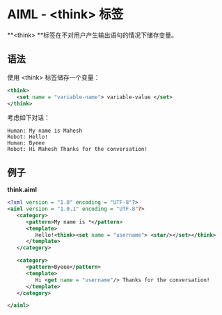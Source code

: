 # AIML - &lt;think&gt; 标签

**&lt;think&gt; **标签在不对用户产生输出语句的情况下储存变量。

## 语法

使用 &lt;think&gt; 标签储存一个变量：

```xml
<think> 
   <set name = "variable-name"> variable-value </set>
</think>
```

考虑如下对话：

```
Human: My name is Mahesh
Robot: Hello!
Human: Byeee
Robot: Hi Mahesh Thanks for the conversation!
```

## 例子

**think.aiml**

```xml
<?xml version = "1.0" encoding = "UTF-8"?>
<aiml version = "1.0.1" encoding = "UTF-8"?>
   <category>
      <pattern>My name is *</pattern>
      <template>
         Hello!<think><set name = "username"> <star/></set></think>
      </template>  
   </category>  

   <category>
      <pattern>Byeee</pattern>
      <template>
         Hi <get name = "username"/> Thanks for the conversation!
      </template>  
   </category>  

</aiml>
```



